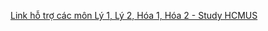 [Link hỗ trợ các môn Lý 1, Lý 2, Hóa 1, Hóa 2 - Study HCMUS](https://docs.google.com/spreadsheets/d/1E9pQbAW0pcFbzUsPFZx_diE20-AJzONRoHDrIs6m7Pw/edit?gid=0#gid=0)
